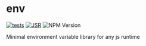 # env

[![tests](https://github.com/izzqz/env/actions/workflows/test.yml/badge.svg)](https://github.com/izzqz/env/actions/workflows/test.yml)
[![JSR](https://jsr.io/badges/@izzqz/env)](https://jsr.io/@izzqz/env)
![NPM Version](https://img.shields.io/npm/v/%40izzqz%2Fenv)

Minimal environment variable library for any js runtime

